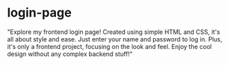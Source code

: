 # login-page
"Explore my frontend login page! Created using simple HTML and CSS, it's all about style and ease. Just enter your name and password to log in. Plus, it's only a frontend project, focusing on the look and feel. Enjoy the cool design without any complex backend stuff!"
